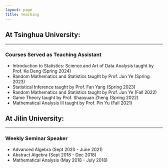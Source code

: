 ```yaml
---
layout: page
title: Teaching
---
```


## At Tsinghua University:
------------------------------------------------------
### Courses Served as Teaching Assistant
- Introduction to Statistics: Science and Art of Data Analysis taught by Prof. Ke Deng (Spring 2024)
- Random Mathematics and Statistics taught by Prof. Jun Ye (Spring 2023)
- Statistical Inference taught by Prof. Fan Yang (Spring 2023)
- Random Mathematics and Statistics taught by Prof. Jun Ye (Fall 2022)
- Game Theory taught by Prof. Shaoyuan Zheng (Spring 2022)
- Mathematical Analysis III taught by Prof. Pin Yu (Fall 2021)

## At Jilin University:
------------------------------------------------------
### Weekly Seminar Speaker
- Advanced Algebra (Sept 2020 - June 2021)
- Abstract Algebra (Sept 2018 - Dec 2018)
- Mathematical Analysis (May 2018 - July 2018)
